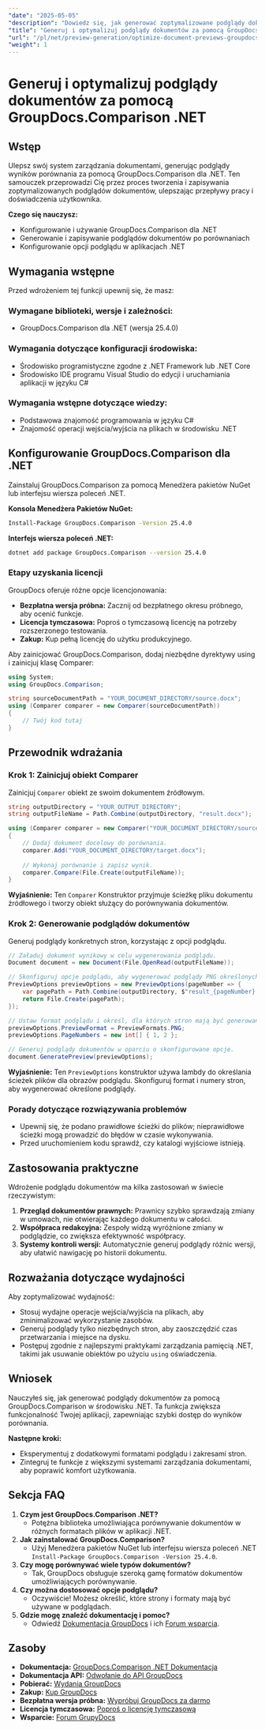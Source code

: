 ```yaml
---
"date": "2025-05-05"
"description": "Dowiedz się, jak generować zoptymalizowane podglądy dokumentów za pomocą biblioteki GroupDocs.Comparison for .NET. Usprawnij przepływy pracy, popraw doświadczenia użytkowników i zapewnij wgląd na pierwszy rzut oka."
"title": "Generuj i optymalizuj podglądy dokumentów za pomocą GroupDocs.Comparison .NET API"
"url": "/pl/net/preview-generation/optimize-document-previews-groupdocs-comparison-dotnet/"
"weight": 1
---
```


# Generuj i optymalizuj podglądy dokumentów za pomocą GroupDocs.Comparison .NET

## Wstęp

Ulepsz swój system zarządzania dokumentami, generując podglądy wyników porównania za pomocą GroupDocs.Comparison dla .NET. Ten samouczek przeprowadzi Cię przez proces tworzenia i zapisywania zoptymalizowanych podglądów dokumentów, ulepszając przepływy pracy i doświadczenia użytkownika.

**Czego się nauczysz:**
- Konfigurowanie i używanie GroupDocs.Comparison dla .NET
- Generowanie i zapisywanie podglądów dokumentów po porównaniach
- Konfigurowanie opcji podglądu w aplikacjach .NET

## Wymagania wstępne

Przed wdrożeniem tej funkcji upewnij się, że masz:

### Wymagane biblioteki, wersje i zależności:
- GroupDocs.Comparison dla .NET (wersja 25.4.0)

### Wymagania dotyczące konfiguracji środowiska:
- Środowisko programistyczne zgodne z .NET Framework lub .NET Core
- Środowisko IDE programu Visual Studio do edycji i uruchamiania aplikacji w języku C#

### Wymagania wstępne dotyczące wiedzy:
- Podstawowa znajomość programowania w języku C#
- Znajomość operacji wejścia/wyjścia na plikach w środowisku .NET

## Konfigurowanie GroupDocs.Comparison dla .NET

Zainstaluj GroupDocs.Comparison za pomocą Menedżera pakietów NuGet lub interfejsu wiersza poleceń .NET.

**Konsola Menedżera Pakietów NuGet:**

```bash
Install-Package GroupDocs.Comparison -Version 25.4.0
```

**Interfejs wiersza poleceń .NET:**

```bash
dotnet add package GroupDocs.Comparison --version 25.4.0
```

### Etapy uzyskania licencji

GroupDocs oferuje różne opcje licencjonowania:
- **Bezpłatna wersja próbna:** Zacznij od bezpłatnego okresu próbnego, aby ocenić funkcje.
- **Licencja tymczasowa:** Poproś o tymczasową licencję na potrzeby rozszerzonego testowania.
- **Zakup:** Kup pełną licencję do użytku produkcyjnego.

Aby zainicjować GroupDocs.Comparison, dodaj niezbędne dyrektywy using i zainicjuj klasę Comparer:

```csharp
using System;
using GroupDocs.Comparison;

string sourceDocumentPath = "YOUR_DOCUMENT_DIRECTORY/source.docx";
using (Comparer comparer = new Comparer(sourceDocumentPath))
{
    // Twój kod tutaj
}
```

## Przewodnik wdrażania

### Krok 1: Zainicjuj obiekt Comparer

Zainicjuj `Comparer` obiekt ze swoim dokumentem źródłowym.

```csharp
string outputDirectory = "YOUR_OUTPUT_DIRECTORY";
string outputFileName = Path.Combine(outputDirectory, "result.docx");

using (Comparer comparer = new Comparer("YOUR_DOCUMENT_DIRECTORY/source.docx"))
{
    // Dodaj dokument docelowy do porównania.
    comparer.Add("YOUR_DOCUMENT_DIRECTORY/target.docx");
    
    // Wykonaj porównanie i zapisz wynik.
    comparer.Compare(File.Create(outputFileName));
}
```

**Wyjaśnienie:**
Ten `Comparer` Konstruktor przyjmuje ścieżkę pliku dokumentu źródłowego i tworzy obiekt służący do porównywania dokumentów.

### Krok 2: Generowanie podglądów dokumentów

Generuj podglądy konkretnych stron, korzystając z opcji podglądu.

```csharp
// Załaduj dokument wynikowy w celu wygenerowania podglądu.
Document document = new Document(File.OpenRead(outputFileName));

// Skonfiguruj opcje podglądu, aby wygenerować podglądy PNG określonych stron.
PreviewOptions previewOptions = new PreviewOptions(pageNumber => {
    var pagePath = Path.Combine(outputDirectory, $"result_{pageNumber}.png");
    return File.Create(pagePath);
});

// Ustaw format podglądu i określ, dla których stron mają być generowane podglądy.
previewOptions.PreviewFormat = PreviewFormats.PNG;
previewOptions.PageNumbers = new int[] { 1, 2 };

// Generuj podglądy dokumentów w oparciu o skonfigurowane opcje.
document.GeneratePreview(previewOptions);
```

**Wyjaśnienie:**
Ten `PreviewOptions` konstruktor używa lambdy do określania ścieżek plików dla obrazów podglądu. Skonfiguruj format i numery stron, aby wygenerować określone podglądy.

### Porady dotyczące rozwiązywania problemów
- Upewnij się, że podano prawidłowe ścieżki do plików; nieprawidłowe ścieżki mogą prowadzić do błędów w czasie wykonywania.
- Przed uruchomieniem kodu sprawdź, czy katalogi wyjściowe istnieją.

## Zastosowania praktyczne

Wdrożenie podglądu dokumentów ma kilka zastosowań w świecie rzeczywistym:
1. **Przegląd dokumentów prawnych:** Prawnicy szybko sprawdzają zmiany w umowach, nie otwierając każdego dokumentu w całości.
2. **Współpraca redakcyjna:** Zespoły widzą wyróżnione zmiany w podglądzie, co zwiększa efektywność współpracy.
3. **Systemy kontroli wersji:** Automatycznie generuj podglądy różnic wersji, aby ułatwić nawigację po historii dokumentu.

## Rozważania dotyczące wydajności

Aby zoptymalizować wydajność:
- Stosuj wydajne operacje wejścia/wyjścia na plikach, aby zminimalizować wykorzystanie zasobów.
- Generuj podglądy tylko niezbędnych stron, aby zaoszczędzić czas przetwarzania i miejsce na dysku.
- Postępuj zgodnie z najlepszymi praktykami zarządzania pamięcią .NET, takimi jak usuwanie obiektów po użyciu `using` oświadczenia.

## Wniosek

Nauczyłeś się, jak generować podglądy dokumentów za pomocą GroupDocs.Comparison w środowisku .NET. Ta funkcja zwiększa funkcjonalność Twojej aplikacji, zapewniając szybki dostęp do wyników porównania.

**Następne kroki:**
- Eksperymentuj z dodatkowymi formatami podglądu i zakresami stron.
- Zintegruj te funkcje z większymi systemami zarządzania dokumentami, aby poprawić komfort użytkowania.

## Sekcja FAQ

1. **Czym jest GroupDocs.Comparison .NET?**
   - Potężna biblioteka umożliwiająca porównywanie dokumentów w różnych formatach plików w aplikacji .NET.
2. **Jak zainstalować GroupDocs.Comparison?**
   - Użyj Menedżera pakietów NuGet lub interfejsu wiersza poleceń .NET `Install-Package GroupDocs.Comparison -Version 25.4.0`.
3. **Czy mogę porównywać wiele typów dokumentów?**
   - Tak, GroupDocs obsługuje szeroką gamę formatów dokumentów umożliwiających porównywanie.
4. **Czy można dostosować opcje podglądu?**
   - Oczywiście! Możesz określić, które strony i formaty mają być używane w podglądach.
5. **Gdzie mogę znaleźć dokumentację i pomoc?**
   - Odwiedź [Dokumentacja GroupDocs](https://docs.groupdocs.com/comparison/net/) i ich [Forum wsparcia](https://forum.groupdocs.com/c/comparison/).

## Zasoby

- **Dokumentacja:** [GroupDocs.Comparison .NET Dokumentacja](https://docs.groupdocs.com/comparison/net/)
- **Dokumentacja API:** [Odwołanie do API GroupDocs](https://reference.groupdocs.com/comparison/net/)
- **Pobierać:** [Wydania GroupDocs](https://releases.groupdocs.com/comparison/net/)
- **Zakup:** [Kup GroupDocs](https://purchase.groupdocs.com/buy)
- **Bezpłatna wersja próbna:** [Wypróbuj GroupDocs za darmo](https://releases.groupdocs.com/comparison/net/)
- **Licencja tymczasowa:** [Poproś o licencję tymczasową](https://purchase.groupdocs.com/temporary-license/)
- **Wsparcie:** [Forum GrupyDocs](https://forum.groupdocs.com/c/comparison/)